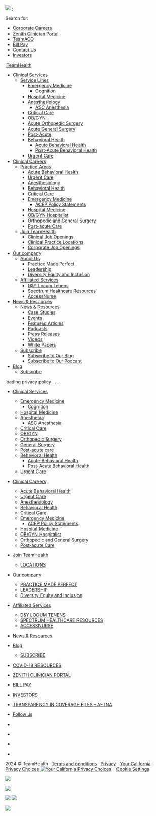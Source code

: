 ![](https://www.facebook.com/tr?id=340868518931747&ev=PageView&noscript=1)                   ;

Search for: 

* [Corporate Careers](https://www.teamhealthcareers.com/pages?page=adminstrativejobs)
* [Zenith Clinician Portal](https://sites.tmhlabs.net/zenith-landing/getzenith.html)
* [TeamACO](https://teamhealth.com/aco)
* [Bill Pay](https://www.thbillpay.com/)
* [Contact Us](https://www.teamhealth.com/contact-us/)
* [Investors](https://www.teamhealth.com/our-company/investor-relations/)

[;TeamHealth](https://www.teamhealth.com/)

* [Clinical Services](https://www.teamhealth.com/what-we-do/hospital-based-and-post-acute-clinical-practice-management/)
    * [Service Lines](#)
        * [Emergency Medicine](https://www.teamhealth.com/what-we-do/hospital-based-and-post-acute-clinical-practice-management/emergency-medicine/)
            * [Cognition](https://www.teamhealth.com/cognition/)
        * [Hospital Medicine](https://www.teamhealth.com/what-we-do/hospital-based-and-post-acute-clinical-practice-management/hospital-medicine)
        * [Anesthesiology](https://www.teamhealth.com/what-we-do/hospital-based-and-post-acute-clinical-practice-management/anesthesiology/)
            * [ASC Anesthesia](https://www.teamhealth.com/what-we-do/hospital-based-and-post-acute-clinical-practice-management/anesthesiology/ambulatory-surgery-center-anesthesia-services/)
        * [Critical Care](https://www.teamhealth.com/what-we-do/hospital-based-and-post-acute-clinical-practice-management/critical-care/)
        * [OB/GYN](https://www.teamhealth.com/what-we-do/hospital-based-and-post-acute-clinical-practice-management/ob-gyn)
        * [Acute Orthopedic Surgery](https://www.teamhealth.com/what-we-do/hospital-based-and-post-acute-clinical-practice-management/acute-orthopedic-surgery/)
        * [Acute General Surgery](https://www.teamhealth.com/what-we-do/hospital-based-and-post-acute-clinical-practice-management/acute-care-general-surgery/)
        * [Post-Acute](https://www.teamhealth.com/what-we-do/hospital-based-and-post-acute-clinical-practice-management/post-acute-care)
        * [Behavioral Health](https://www.teamhealth.com/what-we-do/hospital-based-and-post-acute-clinical-practice-management/acute-behavioral-health/)
            * [Acute Behavioral Health](https://www.teamhealth.com/what-we-do/hospital-based-and-post-acute-clinical-practice-management/acute-behavioral-health)
            * [Post-Acute Behavioral Health](https://www.teamhealth.com/what-we-do/hospital-based-and-post-acute-clinical-practice-management/behavioral-health)
        * [Urgent Care](https://www.teamhealth.com/what-we-do/hospital-based-and-post-acute-clinical-practice-management/urgent-care)
* [Clinical Careers](https://www.teamhealth.com/what-we-do/)
    * [Practice Areas](https://www.teamhealth.com/what-we-do/)
        * [Acute Behavioral Health](https://www.teamhealth.com/what-we-do/acute-behavioral-health-practice-management/?r=1)
        * [Urgent Care](https://www.teamhealth.com/what-we-do/urgent-care/)
        * [Anesthesiology](https://www.teamhealth.com/what-we-do/anesthesiology/)
        * [Behavioral Health](https://www.teamhealth.com/what-we-do/behavioral-health/)
        * [Critical Care](https://www.teamhealth.com/what-we-do/critical-care/)
        * [Emergency Medicine](https://www.teamhealth.com/what-we-do/emergency-medicine/)
            * [ACEP Policy Statements](https://www.teamhealth.com/acep-policy-statements/)
        * [Hospital Medicine](https://www.teamhealth.com/what-we-do/hospital-medicine/)
        * [OB/GYN Hospitalist](https://www.teamhealth.com/what-we-do/ob-gyn-hospitalist/)
        * [Orthopedic and General Surgery](https://www.teamhealth.com/what-we-do/orthopedic-and-general-surgery/)
        * [Post-acute Care](https://www.teamhealth.com/what-we-do/post-acute-care/)
    * [Join TeamHealth](https://www.teamhealth.com/join-teamhealth/)
        * [Clinical Job Openings](https://www.teamhealth.com/join-teamhealth/)
        * [Clinical Practice Locations](https://www.teamhealth.com/locations/)
        * [Corporate Job Openings](https://www.teamhealthcareers.com/en-US/page/administrative-jobs)
* [Our company](https://www.teamhealth.com/our-company/)
    * [About Us](https://teamhealth.com/our-company/)
        * [Practice Made Perfect](https://teamhealth.com/our-company/#pmp)
        * [Leadership](http://teamhealth.com/our-company/human-resources/leadership/)
        * [Diversity Equity and Inclusion](https://www.teamhealth.com/diversity-equity-and-inclusion/)
    * [Affiliated Services](https://teamhealth.com/our-company/#services)
        * [D&Y Locum Tenens](https://www.dystaffing.com/)
        * [Spectrum Healthcare Resources](https://www.spectrumhealth.com/)
        * [AccessNurse](https://www.accessnurse.com/)
* [News & Resources](https://www.teamhealth.com/news-and-resources/)
    * [News & Resources](https://www.teamhealth.com/news-and-resources/)
        * [Case Studies](https://www.teamhealth.com/news-and-resources/?type=case-study)
        * [Events](https://www.teamhealth.com/news-and-resources/?type=event)
        * [Featured Articles](https://www.teamhealth.com/news-and-resources/?type=featured-article)
        * [Podcasts](https://www.teamhealth.com/news-and-resources/?type=podcasts)
        * [Press Releases](https://www.teamhealth.com/news-and-resources/?type=press-release)
        * [Videos](https://www.teamhealth.com/news-and-resources/?type=videos)
        * [White Papers](https://www.teamhealth.com/news-and-resources/?type=white-paper)
    * [Subscribe](https://www.teamhealth.com/blog/subscribe/)
        * [Subscribe to Our Blog](https://www.teamhealth.com/blog/subscribe/)
        * [Subscribe to Our Podcast](https://www.beyondclinicalmedicine.org/)
* [Blog](https://www.teamhealth.com/blog/)
    * [Subscribe](https://www.teamhealth.com/blog/subscribe/)

  

loading privacy policy . . .

* [Clinical Services](https://www.teamhealth.com/what-we-do/hospital-based-and-post-acute-clinical-practice-management/)
    * [Emergency Medicine](https://www.teamhealth.com/what-we-do/hospital-based-and-post-acute-clinical-practice-management/emergency-medicine/)
        * [Cognition](https://www.teamhealth.com/what-we-do/hospital-based-and-post-acute-clinical-practice-management/emergency-medicine/cognition/)
    * [Hospital Medicine](https://www.teamhealth.com/what-we-do/hospital-based-and-post-acute-clinical-practice-management/hospital-medicine)
    * [Anesthesia](https://www.teamhealth.com/what-we-do/hospital-based-and-post-acute-clinical-practice-management/anesthesiology/)
        * [ASC Anesthesia](https://www.teamhealth.com/what-we-do/hospital-based-and-post-acute-clinical-practice-management/anesthesiology/ambulatory-surgery-center-anesthesia-services/)
    * [Critical Care](https://www.teamhealth.com/what-we-do/hospital-based-and-post-acute-clinical-practice-management/critical-care/)
    * [OB/GYN](https://www.teamhealth.com/what-we-do/hospital-based-and-post-acute-clinical-practice-management/ob-gyn/)
    * [Orthopedic Surgery](https://www.teamhealth.com/what-we-do/hospital-based-and-post-acute-clinical-practice-management/acute-orthopedic-surgery/)
    * [General Surgery](https://www.teamhealth.com/what-we-do/hospital-based-and-post-acute-clinical-practice-management/acute-care-general-surgery/)
    * [Post-acute care](https://www.teamhealth.com/what-we-do/hospital-based-and-post-acute-clinical-practice-management/post-acute-care/)
    * [Behavioral Health](#)
        * [Acute Behavioral Health](https://www.teamhealth.com/what-we-do/hospital-based-and-post-acute-clinical-practice-management/acute-behavioral-health/)
        * [Post-Acute Behavioral Health](https://www.teamhealth.com/what-we-do/hospital-based-and-post-acute-clinical-practice-management/behavioral-health/)
    * [Urgent Care](https://www.teamhealth.com/what-we-do/hospital-based-and-post-acute-clinical-practice-management/urgent-care/)
* [Clinical Careers](https://www.teamhealth.com/what-we-do/)
    * [Acute Behavioral Health](https://www.teamhealth.com/what-we-do/acute-behavioral-health-practice-management/?r=1)
    * [Urgent Care](https://www.teamhealth.com/what-we-do/urgent-care/)
    * [Anesthesiology](https://www.teamhealth.com/what-we-do/anesthesiology/)
    * [Behavioral Health](https://www.teamhealth.com/what-we-do/behavioral-health/)
    * [Critical Care](https://www.teamhealth.com/what-we-do/critical-care/)
    * [Emergency Medicine](https://www.teamhealth.com/what-we-do/emergency-medicine/)
        * [ACEP Policy Statements](https://www.teamhealth.com/acep-policy-statements/)
    * [Hospital Medicine](https://www.teamhealth.com/what-we-do/hospital-medicine/)
    * [OB/GYN Hospitalist](https://www.teamhealth.com/what-we-do/ob-gyn-hospitalist/)
    * [Orthopedic and General Surgery](https://www.teamhealth.com/what-we-do/orthopedic-and-general-surgery/)
    * [Post-acute Care](https://www.teamhealth.com/what-we-do/post-acute-care/)

* [Join TeamHealth](https://www.teamhealth.com/join-teamhealth/)
    * [LOCATIONS](https://www.teamhealth.com/locations/)
* [Our company](https://www.teamhealth.com/our-company/)
    * [PRACTICE MADE PERFECT](https://teamhealth.com/our-company/#pmp)
    * [LEADERSHIP](http://teamhealth.com/our-company/human-resources/leadership/)
    * [Diversity Equity and Inclusion](https://www.teamhealth.com/diversity-equity-and-inclusion/)
* [Affiliated Services](https://teamhealth.com/our-company/#services)
    * [D&Y LOCUM TENENS](https://www.dystaffing.com/)
    * [SPECTRUM HEALTHCARE RESOURCES](https://www.spectrumhealth.com/)
    * [ACCESSNURSE](https://www.accessnurse.com/)
* [News & Resources](https://www.teamhealth.com/news-and-resources/)
* [Blog](https://www.teamhealth.com/blog/)
    * [SUBSCRIBE](https://www.teamhealth.com/blog/subscribe/)
* [COVID-19 RESOURCES](https://www.teamhealth.com/covid-19/)
* [ZENITH CLINICIAN PORTAL](https://sites.tmhlabs.net/zenith-landing/getzenith.html)
* [BILL PAY](https://www.thbillpay.com/)
* [INVESTORS](https://www.teamhealth.com/our-company/investor-relations/)
* [TRANSPARENCY IN COVERAGE FILES – AETNA](https://secure-web.cisco.com/1tfMC6E80uHKUe58CiOTCurUjndgszLmU661wTgqKXy7yMO4of2zZOy7HIlc70DmbPZyzRzwBQEwADnPF1V4IdSn4SJ2DwC_w4ve21jQCoN4g5tYj7xy2kd_P_bfoHW-tljdBSIRAhr3PcOBAGPzwEbaSJke_wzdfnItChRZvhqfxGNmF6KdQ6xdHoq_QsPUOoZLQfpljK2YwKJh23846zRGTn3GrsjSnfnYc6w9_sNeshILSY70QIUWAl9tkqr8Xk2xaKYTidMkx0VhUYzO3ko3OIEMz5b-glTz8aHh9rL5wCMmsgJmgEspFaxC5ZabN/https%3A%2F%2Fhealth1.aetna.com%2Fapp%2Fpublic%2F%23%2Fone%2FinsurerCode%3DAETNACVS_I%26brandCode%3DALICSI%2Fmachine-readable-transparency-in-coverage%3FsearchTerm%3D103225609%26lock%3Dtrue)

* [Follow us](https://www.teamhealth.com/our-company/human-resources/privacy-policy/our-company)
* [](https://www.linkedin.com/company/19087/ "LinkedIn")
* [](https://www.facebook.com/teamhealth/ "Facebook")
* [](https://www.glassdoor.com/Overview/Working-at-TeamHealth-EI_IE11221.11,21.htm "GlassDoor")
* [](https://www.instagram.com/teamhealth/ "Instagram")

2024 © TeamHealth   [Terms and conditions](https://www.teamhealth.com/our-company/human-resources/terms-and-conditions/)   [Privacy](https://teamhealth.com/privacy-policy/)   [Your California Privacy Choices ![Your California Privacy Choices](https://www.teamhealth.com/wp-content/themes/teamhealth2018/assets/privacy/privacy-icon.jpg)](https://teamhealth.com/your-california-privacy-choices/)    [Cookie Settings](#)

![](https://dc.ads.linkedin.com/collect/?pid=108017&fmt=gif)

![](//googleads.g.doubleclick.net/pagead/viewthroughconversion/877490714/?value=0&guid=ON&script=0)

![](https://analytics.twitter.com/i/adsct?txn_id=nz2j0&p_id=Twitter&tw_sale_amount=0&tw_order_quantity=0) ![](//t.co/i/adsct?txn_id=nz2j0&p_id=Twitter&tw_sale_amount=0&tw_order_quantity=0)

![](https://www.facebook.com/tr?id=298721297703491&ev=PageView&noscript=1)